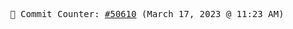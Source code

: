 <p align="center">
    <samp>
        📮 Commit Counter: <a href="https://github.com/Javascript-void0/Javascript-void0/commits/main">#50610</a> (March 17, 2023 @ 11:23 AM)
    </samp>
</p>